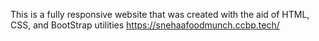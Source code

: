 This is a fully responsive website that was created with the aid of HTML, CSS, and BootStrap utilities https://snehaafoodmunch.ccbp.tech/

